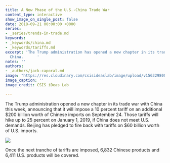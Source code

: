 ```yaml
---
title: A New Phase of the U.S.-China Trade War
content_type: interactive
show_image_on_single_post: false
date: 2018-09-21 00:00:00 +0000
series:
- _series/trends-in-trade.md
keywords:
- _keywords/china.md
- _keywords/tariffs.md
excerpt: 'The Trump administration has opened a new chapter in its trade war with
  China.      '
notes: ''
authors:
- _authors/jack-caporal.md
image: "https://res.cloudinary.com/csisideaslab/image/upload/v1563298002/trade-guys/301_tariffs_5Web.gif"
image_caption: ''
image_credit: CSIS iDeas Lab

---
```

The Trump administration opened a new chapter in its trade war with China this week, announcing that it will impose a 10 percent tariff on an additional $200 billion worth of Chinese imports on September 24. Those tariffs will hike up to 25 percent on January 1, 2019, if China does not meet U.S. demands. Beijing has pledged to fire back with tariffs on $60 billion worth of U.S. imports.

![](https://res.cloudinary.com/csisideaslab/image/upload/v1563298002/trade-guys/301_tariffs_5Web.gif)

Once the next tranche of tariffs are imposed, 6,832 Chinese products and 6,411 U.S. products will be covered.